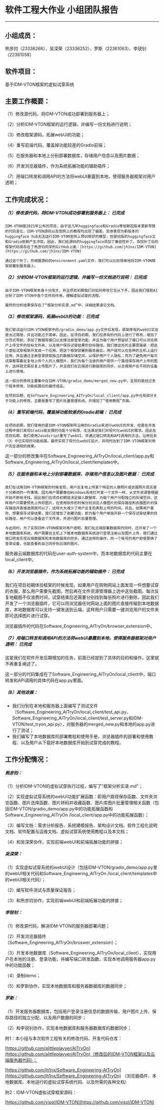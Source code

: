 ﻿# 软件工程大作业 小组团队报告

---

## 小组成员：

熊彦钧（23336266）、吴深荣（23336252）、罗斯（22361063）、李锐钊（22361058）

## 软件项目：

基于IDM-VTON框架的虚拟试穿系统

## 主要工作概要：

（1）修改源代码，将IDM-VTON成功部署到服务器上；

（2）分析IDM-VTON框架的运行逻辑，并编写一份文档进行说明；

（3）修改框架源码，拓展webUI的功能；

（4）重写前端代码，覆盖掉功能较差的Gradio前端；

（5）在服务器和本地上分别部署数据库，存储用户信息以及图片数据；

（6）开发浏览器插件，作为系统拓展功能的辅助插件；

（7）用端口转发和调用API的方法将webUI暴露到本地，使得服务器框架对用户透明；

## 工作完成状况：

##### （1）修改源代码，将IDM-VTON成功部署到服务器上：                  已完成

    IDM-VTON是2021年公布的项目，由于这几年huggingface和Gradio等依赖因版本更新导致的代码变化，IDM-VTON源码以及官网上的教程均出现了偏差。具体表现为新版本的huggingface hub无法运行IDM-VTON官网上预训练好的模型，但是旧版的huggingface又和Gradio依赖产生冲突。因此，我们给源码的huggingface添加了兼容性补丁。添加补丁后的框架代码保存在了熊彦钧同学的GitHub上面：[https://github.com/jh1nx/IDM-VTON](https://github.com/jh1nx/IDM-VTON)

    通过这个补丁，并根据源码的environment.yaml文件，我们可以比较简单地将IDM-VTON框架部署到服务器上。

##### （2）分析IDM-VTON框架的运行逻辑，并编写一份文档进行说明：               已完成

    由于IDM-VTON框架本身十分庞大，并且项目初期我们对如何修改它无从下手，因此我们借助AI分析了IDM-VTON中各个文件的作用，理解虚拟试穿的流程。

    最终的分析结果保存在了“框架分析实录.md”中，详细结果请见文档。

##### （3）修改框架源码，拓展webUI的功能：                  已完成

    我们尝试运行IDM-VTON框架中的/gradio_demo/app.py文件后发现，框架原有的webUI实在是太过简陋，并且功能过于简单。因此，在项目初期，我们在原有的代码上进行了修改，增加了分页式导航，添加了数据库接口以支撑注册登录功能，并且为每个用户预留好了接口可以浏览用户上传文件的目标文件夹，以及用户保存试穿结果的目标路径。我们做这些的主要思路是：把这个虚拟试穿框架开发成一个应用，把这个框架部署到服务器后，用户就可以在各种的主机上运行应用，并且通过注册登录获取独立的数据存储空间，以保护用户个人隐私；而为了避免用户每次试穿都需要反复地上传个人的人像图片，我们为每个注册的用户提供一个路径保存用户上传的图片，这样就无需反复上传图片了。并且我们在云端进行数据库的同步，以支撑用户在不同的设备上进行使用。

    这一部分的修改主要集中在IDM-VTON/gradio_demo/merged_new.py中，呈现的是经过多个版本修改、功能拓展后的最终成品。

    在项目后期，在Software_Engineering_AITryOn/local_client/app.py中也有部分关于功能上的修改，主要是重写了图片批量管理系统，并增加了“使用教程”页面。

##### （4）重写前端代码，覆盖掉功能较差的Gradio前端：                已完成

    在项目前期，我们使用的是IDM-VTON框架所沿用的Gradio来进行webUI的开发，但是在开发过程中我们发现Gradio能支撑的功能十分有限，无法满足我们对现代化webUI的需求。因此在项目后期，我们使用JavaScript重写了webUI，并通过端口转发和API调用的方法，沿用任务（3）中已实现的功能拓展。最终实现了现代化webUI设计，并同时达到了IDM-VTON框架对用户完全透明的效果。

这一部分的修改集中在Software_Engineering_AITryOn/local_client/app.py和Software_Engineering_AITryOn/local_client/templates中。

##### （5）在服务器和本地上分别部署数据库，存储用户信息以及图片数据：                   已完成

    我们在试用IDM-VTON框架的时候发现，用户反复地上传某个特定的人像照片或衣服照片其实是十分麻烦的一件事情，因为用户需要像在Windows系统打开某一个文件一样，从文件资源管理器开始不断地寻找。因此我们在项目初期就决定植入数据库，为每个用户分配独立的存储空间，这样用户只需要预先上传好图片，在使用软件的时候分别浏览人像图片的保存路径和衣服图片的保存路径并直接选择就可以了，这样大大减少了用户反复检索和上传的时间。并且，如果用户喜欢、想要保存试穿结果，我们还增加了收藏功能，即为每个用户单独开辟一个保存试穿结果的目标路径，用户可以查看这个文件夹，并进行图片批量管理。

    与此同时，为了实现IDM-VTON框架对用户透明，我们在云端部署数据库的同时，还开发了一个本地数据库系统，用户需要在主机上下载本地数据库系统进行登录注册以及图片上传，我们通过端口转发实现云端数据库和本地数据库的同步。通过这样的操作，同一个账号的用户即使更换了登录设备，也能查看到自己同步到云端的图片。

服务器云端数据库的代码在user-auth-system中，而本地数据库的代码主要在local_client中。

##### （6）开发浏览器插件，作为系统拓展功能的辅助插件：               已完成

我们在项目初期体验框架的时候发现，如果用户在购物网站上面发现一件想要试穿的衣服，那么用户需要先截图，然后再在文件资源管理器上选中这张截图。每次反复地截图不仅浪费时间，试穿结束后还需要分别找到每张照片进行删除。因此我们开发了一个浏览器插件，它可以将浏览器任何网站上面的图片直接传输到本地数据库，本地数据库可以支持一键发送到云端，这样用户只需要一键浏览用户的文件夹即可选择图片进行试穿。

浏览器插件的代码在Software_Engineering_AITryOn/browser_extension中。

##### （7）用端口转发和调用API的方法将webUI暴露到本地，使得服务器框架对用户透明：                已完成

这是我们在软件开发后期增加的任务，前面已经提到了具体的目的和操作，这里就不再重复阐述了。

这一部分的代码集成在了Software_Engineering_AITryOn/local_client中，端口转发和API调用的具体代码在app.py里面。

##### （8）其他进展：

* 我们分别在本地和服务器上面编写了测试文件（Software_Engineering_AITryOn/local_client/test_api.py、Software_Engineering_AITryOn/local_client/test_server.py和IDM-VTON/test_tryon_api.py），对服务器的merged_new.py和本地的app.py进行了测试；
* 我们编写了本地数据库的部署教程和使用手册，浏览器插件的部署和使用教程、以及用户从下载好本地数据库开始到试穿完成的教程。

## 工作分配情况：

##### 熊彦钧：

（1）分析IDM-VTON的虚拟试穿执行过程，编写了"框架分析实录.md"；

（2）实现虚拟试穿系统的webUI功能扩展函数：即用户路径保存函数、文件夹浏览函数、图片选择函数、图片转码并收藏函数、图片库图片批量管理相关函数（包括IDM-VTON/gradio_demo/app.py中的功能拓展函数和Software_Engineering_AITryOn /local_client/app.py中的功能拓展函数）；

（3）编写文档：需求分析报告、系统建模报告、架构设计文档、软件工程化说明文档、软件配置与运维文档、虚拟试穿系统使用教程以及本文档；

（4）和吴深荣协作，实现前端webUI和前端拓展功能的拼接；

##### 吴深荣：

（1）实现虚拟试穿系统的webUI设计（包括IDM-VTON/gradio_demo/app.py里的webUI相关代码和Software_Engineering_AITryOn /local_client/templates中的webUI相关代码）；

（2）编写软件测试与质量保证报告；

（3）和熊彦钧协作，实现前端webUI和前端拓展功能的拼接；

##### 李锐钊：

（1）修改源代码，解决IDM-VTON的服务器部署问题；

（2）开发浏览器插件（Software_Engineering_AITryOn/broswer_extension）；

（3）开发本地数据库（Software_Engineering_AITryOn/local_client），实现用户在本地的注册、登录功能，并编写端口转发函数，实现本地调用服务器app.py中的功能函数；

（4）录制demo；

（5）和罗斯协作，实现本地数据库和服务器数据库的数据同步；

##### 罗斯：

（1）开发服务器数据库，包括用户登录注册信息的数据传输，用户图片上传、保存路径的独立分配、以及用户数据的同步；

（2）和李锐钊协作，实现本地数据库和服务器数据库的数据同步；

附1：本小组与本次软件工程有关的修改代码、开发代码仓库：

[https://github.com/alittleplayyer/AITryOn](https://github.com/alittleplayyer/AITryOn)（修改后的IDM-VTON框架以及云端服务器代码）；

[https://github.com/jh1nx/Software_Engineering-AITryOn](https://github.com/jh1nx/Software_Engineering-AITryOn) （浏览器插件、本地数据库、本地运行的虚拟试穿系统代码、以及所需的各种文档）

附2：IDM-VTON虚拟试穿框架源码：

[https://github.com/yisol/IDM-VTON](https://github.com/yisol/IDM-VTON)
